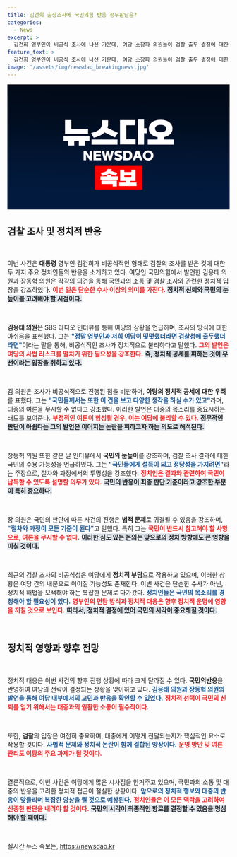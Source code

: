 ```yaml
---
title: 김건희 출장조사에 국민의힘 반응 정무판단은?
categories:
  - News
excerpt: >
  김건희 영부인이 비공식 조사에 나선 가운데, 여당 소장파 의원들이 검찰 출두 결정에 대한 아쉬움을 드러냈다. 국민의 눈높이에 맞춰 투명한 절차가 필요하다는 지적이 커지고 있다. 과연 이 논란이 여당에 미칠 영향은? 클릭하여 자세한 이야기를 확인하세요!
feature_text: >
  김건희 영부인이 비공식 조사에 나선 가운데, 여당 소장파 의원들이 검찰 출두 결정에 대한 아쉬움을 드러냈다. 국민의 눈높이에 맞춰 투명한 절차가 필요하다는 지적이 커지고 있다. 과연 이 논란이 여당에 미칠 영향은? 클릭하여 자세한 이야기를 확인하세요!
image: '/assets/img/newsdao_breakingnews.jpg'
---
```


<p><img src="/assets/img/newsdao_breakingnews.jpg" alt="pcversion 속보" /></p>

<h2 data-ke-size="size26">검찰 조사 및 정치적 반응</h2>

<p data-ke-size="size16"></p>

<p data-ke-size="size16">&nbsp;</p>

<p>이번 사건은 <b>대통령</b> 영부인 김건희가 비공식적인 형태로 검찰의 조사를 받은 것에 대한 두 가지 주요 정치인들의 반응을 소개하고 있다. 여당인 국민의힘에서 발언한 김용태 의원과 장동혁 의원은 각각의 의견을 통해 국민과의 소통 및 검찰 조사와 관련한 정치적 입장을 강조하였다. <b><span style="color: #ee2323;">이번 일은 단순한 수사 이상의 의미를 가진다.</span></b> <b><span style="background-color: #21538527;">정치적 신뢰와 국민의 눈높이를 고려해야 할 시점이다.</span></b></p>

<p data-ke-size="size16">&nbsp;</p>

<p><b>김용태 의원</b>은 SBS 라디오 인터뷰를 통해 여당의 상황을 언급하며, 조사의 방식에 대한 아쉬움을 표현했다. 그는 <b><span style="color: #1a5490;">"정말 영부인과 저희 여당이 떳떳했더라면 검찰청에 출두했더라면"</span></b>이라는 말을 통해, 비공식적인 조사가 정치적으로 불리하다고 말했다. <b><span style="color: #ee2323;">그의 발언은 여당의 사법 리스크를 떨치기 위한 필요성을 강조한다.</span></b> <b><span style="background-color: #21538527;">즉, 정치적 공세를 피하는 것이 우선이라는 입장을 취하고 있다.</span></b></p>

<p data-ke-size="size16">&nbsp;</p>

<p>김 의원은 조사가 비공식적으로 진행된 점을 비판하며, <b>야당의 정치적 공세에 대한 우려</b>를 표했다. 그는 <b><span style="color: #1a5490;">"국민들께서는 또한 이 건을 보고 다양한 생각을 하실 수가 있고"</span></b>라며, 대중의 여론을 무시할 수 없다고 강조했다. 이러한 발언은 대중의 목소리를 중요시하는 태도를 보여준다. <b><span style="color: #ee2323;">부정적인 여론이 형성될 경우, 이는 여당에 불리할 수 있다.</span></b> <b><span style="background-color: #21538527;">정무적인 판단이 아쉽다는 그의 발언은 이어지는 논란을 피하고자 하는 의도로 해석된다.</span></b></p>

<p data-ke-size="size16">&nbsp;</p>

<p>장동혁 의원 또한 같은 날 인터뷰에서 <b>국민의 눈높이</b>를 강조하며, 검찰 조사 결과에 대한 국민의 수용 가능성을 언급하였다. 그는 <b><span style="color: #1a5490;">"국민들에게 설득이 되고 정당성을 가지려면"</span></b>라는 주장으로, 절차와 과정에서의 투명성을 강조했다. <b><span style="color: #ee2323;">정치인은 결과와 관련하여 국민이 납득할 수 있도록 설명할 의무가 있다.</span></b> <b><span style="background-color: #21538527;">국민의 반응이 최종 판단 기준이라고 강조한 부분이 특히 중요하다.</span></b></p>

<p data-ke-size="size16">&nbsp;</p>

<p>장 의원은 국민의 판단에 따른 사건의 진행은 <b>법적 문제</b>로 귀결될 수 있음을 강조하며, <b><span style="color: #1a5490;">"절차와 과정이 모든 기준이 된다"</span></b>고 말했다. 특히 그는 <b><span style="color: #ee2323;">국민이 반드시 참고해야 할 사항으로, 여론을 무시할 수 없다.</span></b> <b><span style="background-color: #21538527;">이러한 심도 있는 논의는 앞으로의 정치 방향에도 큰 영향을 미칠 것이다.</span></b></p>

<p data-ke-size="size16">&nbsp;</p>

<p>최근의 검찰 조사의 비공식성은 여당에게 <b>정치적 부담</b>으로 작용하고 있으며, 이러한 상황은 여당 간의 내분으로 이어질 가능성도 존재한다. 이번 사건은 단순한 수사가 아닌, 정치적 해법을 모색해야 하는 복잡한 문제로 다가갔다. <b><span style="color: #1a5490;">정치인들은 국민의 목소리를 경청해야 할 필요성이 있다.</span></b> <b><span style="color: #ee2323;">영부인의 면담 방식과 정치적 대응은 향후 정치적 운명에 영향을 끼칠 것으로 보인다.</span></b> <b><span style="background-color: #21538527;">따라서, 정치적 결정에 있어 국민의 시각이 중요해질 것이다.</span></b></p>

<p data-ke-size="size16">&nbsp;</p>

<h2 data-ke-size="size26">정치적 영향과 향후 전망</h2>

<p data-ke-size="size16"></p>

<p data-ke-size="size16">&nbsp;</p>

<p>정치적 대응은 이번 사건의 향후 진행 상황에 따라 크게 달라질 수 있다. <b>국민의반응</b>을 반영하여 여당의 전략이 결정되는 상황을 맞이하고 있다. <b><span style="color: #1a5490;">김용태 의원과 장동혁 의원의 발언을 통해 여당 내부에서의 고민과 반응을 확인할 수 있었다.</span></b> <b><span style="color: #ee2323;">정치적 선택이 국민의 신뢰를 얻기 위해서는 대중과의 원활한 소통이 필수적이다.</span></b></p>

<p data-ke-size="size16">&nbsp;</p>

<p>또한, <b>검찰</b>의 입장은 여전히 중요하며, 대중에게 어떻게 전달되는지가 핵심적인 요소로 작용할 것이다. <b><span style="color: #1a5490;">사법적 문제와 정치적 논란이 함께 결합된 양상이다.</span></b> <b><span style="color: #ee2323;">운영 방안 및 여론 관리도 여당의 주요 과제가 될 것이다.</span></b></p>

<p data-ke-size="size16">&nbsp;</p>

<p>결론적으로, 이번 사건은 여당에게 많은 시사점을 안겨주고 있으며, 국민과의 소통 및 대중의 반응을 고려한 정치적 접근이 절실한 상황이다. <b><span style="color: #1a5490;">앞으로의 정치적 행보와 대중의 반응이 맞물리며 복잡한 양상을 띌 것으로 예상된다.</span></b> <b><span style="color: #ee2323;">정치인들은 이 모든 맥락을 고려하여 신중한 판단을 내려야 할 것이다.</span></b> <b><span style="background-color: #21538527;">국민의 시각이 최종적인 항로를 결정할 수 있음을 명심해야 할 때이다.</span></b></p>

<p data-ke-size="size16">&nbsp;</p>
실시간 뉴스 속보는, <a href="https://newsdao.kr" rel="dofollow">https://newsdao.kr</a>



